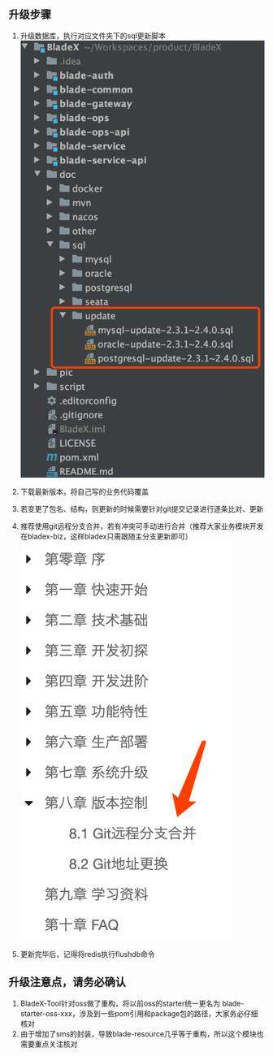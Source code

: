 ## 升级步骤
 1. 升级数据库，执行对应文件夹下的sql更新脚本
![](../images/screenshot_1582808140796.png)

2. 下载最新版本，将自己写的业务代码覆盖

3. 若变更了包名、结构，则更新的时候需要针对git提交记录进行逐条比对、更新

4. 推荐使用git远程分支合并，若有冲突可手动进行合并（推荐大家业务模块开发在bladex-biz，这样bladex只需跟随主分支更新即可）
![](../images/screenshot_1581252278475.png)

5. 更新完毕后，记得将redis执行flushdb命令




## 升级注意点，请务必确认
1. BladeX-Tool针对oss做了重构，将以前oss的starter统一更名为 blade-starter-oss-xxx，涉及到一些pom引用和package包的路径，大家务必仔细核对
2. 由于增加了sms的封装，导致blade-resource几乎等于重构，所以这个模块也需要重点关注核对
